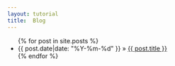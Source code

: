 ```yaml
---
layout: tutorial
title:  Blog
---
```


  <ul class="posts">
    {% for post in site.posts %}
      <li><span>{{ post.date|date: "%Y-%m-%d"  }}</span> &raquo; <a href="{{ site.baseurl }}{{ post.url }}">{{ post.title }}</a></li>
    {% endfor %}
  </ul>